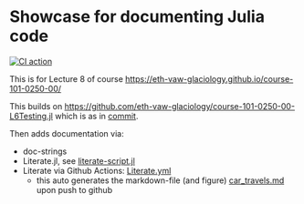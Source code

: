 # Showcase for documenting Julia code

[![CI action](https://github.com/eth-vaw-glaciology/course-101-0250-00-L8Documentation.jl/actions/workflows/CI.yml/badge.svg)](https://github.com/eth-vaw-glaciology/course-101-0250-00-L8Documentation.jl/actions/workflows/CI.yml)

This is for Lecture 8 of course
https://eth-vaw-glaciology.github.io/course-101-0250-00/

This builds on
https://github.com/eth-vaw-glaciology/course-101-0250-00-L6Testing.jl
which is as in [commit](https://github.com/eth-vaw-glaciology/course-101-0250-00-L8Documentation.jl/tree/as-course-101-0250-00-L6Testing.jl).

Then adds documentation via:
- doc-strings
- Literate.jl, see [literate-script.jl](scripts/literate-script.jl)
- Literate via Github Actions:
  [Literate.yml](.github/workflows/Literate.yml)
  - this auto generates the markdown-file (and figure)
    [car_travels.md](scripts/md/car_travels.md) upon push to github
